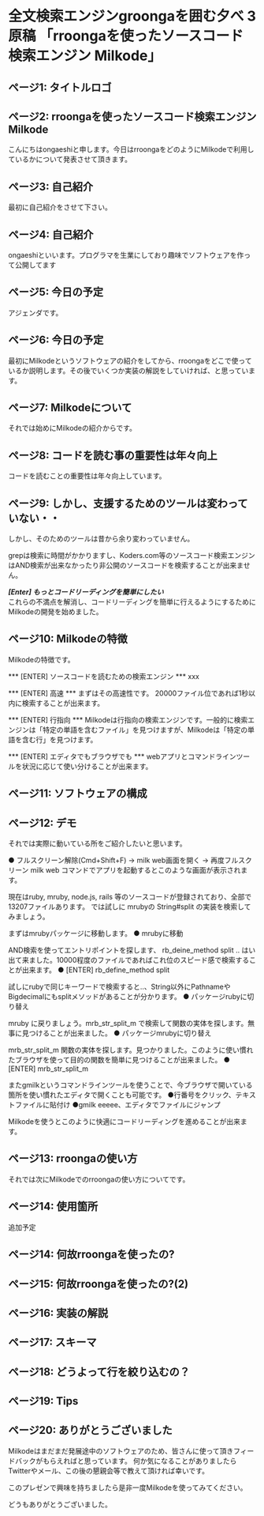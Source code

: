 # 全文検索エンジンgroongaを囲む夕べ 3 原稿 「rroongaを使ったソースコード検索エンジン Milkode」

## ページ1: タイトルロゴ

## ページ2: rroongaを使ったソースコード検索エンジン Milkode
こんにちはongaeshiと申します。今日はrroongaをどのようにMilkodeで利用しているかについて発表させて頂きます。

## ページ3: 自己紹介
最初に自己紹介をさせて下さい。

## ページ4: 自己紹介
ongaeshiといいます。プログラマを生業にしており趣味でソフトウェアを作って公開してます

## ページ5: 今日の予定
アジェンダです。

## ページ6: 今日の予定
最初にMilkodeというソフトウェアの紹介をしてから、rroongaをどこで使っているか説明します。その後でいくつか実装の解説をしていければ、と思っています。

## ページ7: Milkodeについて
それでは始めにMilkodeの紹介からです。

## ページ8: コードを読む事の重要性は年々向上
コードを読むことの重要性は年々向上しています。

## ページ9: しかし、支援するためのツールは変わっていない・・
しかし、そのためのツールは昔から余り変わっていません。

grepは検索に時間がかかりますし、Koders.com等のソースコード検索エンジンはAND検索が出来なかったり非公開のソースコードを検索することが出来ません。

***[Enter] もっとコードリーディングを簡単にしたい***  
これらの不満点を解消し、コードリーディングを簡単に行えるようにするためにMilkodeの開発を始めました。

## ページ10: Milkodeの特徴
Milkodeの特徴です。

*** [ENTER] ソースコードを読むための検索エンジン ***
xxx

*** [ENTER] 高速 ***
まずはその高速性です。 20000ファイル位であれば1秒以内に検索することが出来ます。

*** [ENTER] 行指向 ***
Milkodeは行指向の検索エンジンです。一般的に検索エンジンは「特定の単語を含むファイル」を見つけますが、Milkodeは「特定の単語を含む行」を見つけます。 

*** [ENTER] エディタでもブラウザでも ***
webアプリとコマンドラインツールを状況に応じて使い分けることが出来ます。

## ページ11: ソフトウェアの構成

## ページ12: デモ
それでは実際に動いている所をご紹介したいと思います。

● フルスクリーン解除(Cmd+Shift+F) -> milk web画面を開く -> 再度フルスクリーン
milk web コマンドでアプリを起動するとこのような画面が表示されます。

現在はruby, mruby, node.js, rails 等のソースコードが登録されており、全部で13207ファイルあります。
では試しに mrubyの String#split の実装を検索してみましょう。

まずはmrubyパッケージに移動します。
● mrubyに移動

AND検索を使ってエントリポイントを探します、 rb_deine_method split .. はい出て来ました。10000程度のファイルであればこれ位のスピード感で検索することが出来ます。
● [ENTER] rb_define_method split

試しにrubyで同じキーワードで検索すると..、String以外にPathnameやBigdecimalにもsplitメソッドがあることが分かります。
● パッケージrubyに切り替え

mruby に戻りましょう。mrb_str_split_m で検索して関数の実体を探します。無事に見つけることが出来ました。
● パッケージmrubyに切り替え

mrb_str_split_m 関数の実体を探します。見つかりました。このように使い慣れたブラウザを使って目的の関数を簡単に見つけることが出来ました。
● [ENTER] mrb_str_split_m

またgmilkというコマンドラインツールを使うことで、今ブラウザで開いている箇所を使い慣れたエディタで開くことも可能です。
●行番号をクリック、テキストファイルに貼付け
●gmilk eeeee、エディタでファイルにジャンプ

Milkodeを使うとこのように快適にコードリーディングを進めることが出来ます。

## ページ13: rroongaの使い方
それでは次にMilkodeでのrroongaの使い方についてです。

## ページ14: 使用箇所
追加予定

## ページ14: 何故rroongaを使ったの?

## ページ15: 何故rroongaを使ったの?(2)

## ページ16: 実装の解説

## ページ17: スキーマ

## ページ18: どうよって行を絞り込むの？

## ページ19: Tips

## ページ20: ありがとうございました
Milkodeはまだまだ発展途中のソフトウェアのため、皆さんに使って頂きフィードバックがもらえればと思っています。
何か気になることがありましたらTwitterやメール、この後の懇親会等で教えて頂ければ幸いです。

このプレゼンで興味を持ちましたら是非一度Milkodeを使ってみてください。

どうもありがとうございました。

